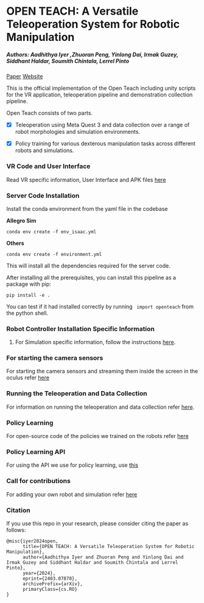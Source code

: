 # OPEN TEACH: A Versatile Teleoperation System for Robotic Manipulation

##### Authors: Aadhithya Iyer ,Zhuoran Peng, Yinlong Dai, Irmak Guzey, Siddhant Haldar, Soumith Chintala, Lerrel Pinto

[Paper](https://arxiv.org/abs/2403.07870) [Website](https://open-teach.github.io/)

This is the official implementation of the Open Teach including unity scripts for the VR application, teleoperation pipeline and demonstration collection pipeline.

Open Teach consists of two parts.

- [x] Teleoperation using Meta Quest 3 and data collection over a range of robot morphologies and simulation environments.

- [x] Policy training for various dexterous manipulation tasks across different robots and simulations.

### VR Code and User Interface

Read VR specific information, User Interface and APK files [here](/docs/vr.md)

### Server Code Installation

Install the conda environment from the yaml file in the codebase

**Allegro Sim**

`conda env create -f env_isaac.yml`

**Others**

`conda env create -f environment.yml`

This will install all the dependencies required for the server code.

After installing all the prerequisites, you can install this pipeline as a package with pip:

`pip install -e . `

You can test if it had installed correctly by running ` import openteach` from the python shell.

### Robot Controller Installation Specific Information

1. For Simulation specific information, follow the instructions [here](/docs/simulation.md).

<!-- 2. For Robot controller installation, follow the instructions [here](https://github.com/NYU-robot-learning/OpenTeach-Controllers) -->

### For starting the camera sensors

For starting the camera sensors and streaming them inside the screen in the oculus refer [here](/docs/sensors.md)

### Running the Teleoperation and Data Collection

For information on running the teleoperation and data collection refer [here](/docs/teleop_data_collect.md).


### Policy Learning

For open-source code of the policies we trained on the robots refer [here](/docs/policy_learning.md)

### Policy Learning API

For using the API we use for policy learning, use [this](https://github.com/NYU-robot-learning/Open-Teach-API)

### Call for contributions

For adding your own robot and simulation refer [here](/docs/add_your_own_robot.md)

### Citation
If you use this repo in your research, please consider citing the paper as follows:
```
@misc{iyer2024open,
      title={OPEN TEACH: A Versatile Teleoperation System for Robotic Manipulation},
      author={Aadhithya Iyer and Zhuoran Peng and Yinlong Dai and Irmak Guzey and Siddhant Haldar and Soumith Chintala and Lerrel Pinto},
      year={2024},
      eprint={2403.07870},
      archivePrefix={arXiv},
      primaryClass={cs.RO}
}



